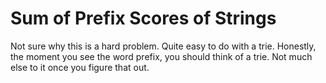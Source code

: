 # Sum of Prefix Scores of Strings

Not sure why this is a hard problem. Quite easy to do with a trie. Honestly, the moment you see the word prefix, you should think of a trie. Not much else to it once you figure that out.
